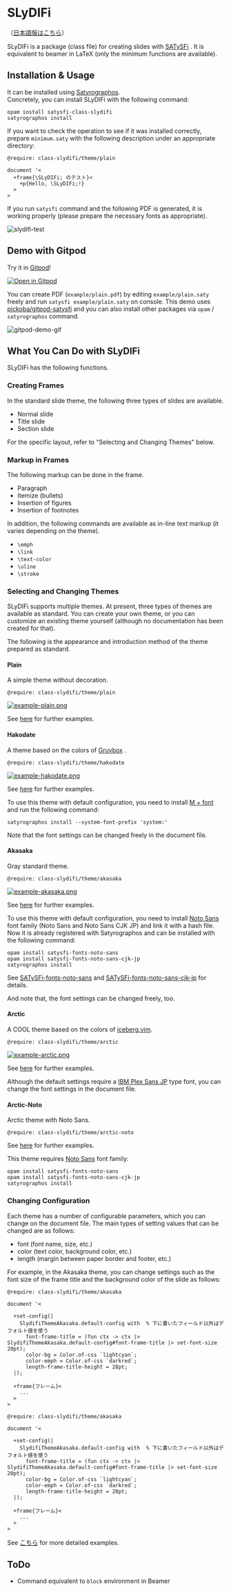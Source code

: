 # SLyDIFi

（[日本語版はこちら](README-ja.md)）

SLyDIFi is a package (class file) for creating slides with [SATySFi](https://github.com/gfngfn/SATySFi) . It is equivalent to beamer in LaTeX (only the minimum functions are available).

## Installation & Usage

It can be installed using [Satyrographos](https://github.com/gfngfn/SATySFi/wiki/Satyrographos).<br>Concretely, you can install SLyDIFi with the following command:

```
opam install satysfi-class-slydifi
satyrographos install
```

If you want to check the operation to see if it was installed correctly, prepare `minimum.saty` with the following description under an appropriate directory:

```
@require: class-slydifi/theme/plain

document '<
  +frame{\SLyDIFi; のテスト}<
    +p{Hello, \SLyDIFi;!}
  >
>
```

If you run `satysfi` command and the following PDF is generated, it is working properly (please prepare the necessary fonts as appropriate).

![slydifi-test](fig/slydifi-test.png)

## Demo with Gitpod

Try it in [Gitpod](https://gitpod.io)!

[![Open in Gitpod](https://gitpod.io/button/open-in-gitpod.svg)](https://gitpod.io/#https://github.com/monaqa/slydifi)

You can create PDF (`example/plain.pdf`) by editing `example/plain.saty` freely and run `satysfi example/plain.saty` on console.
This demo uses [pickoba/gitpod-satysfi](https://github.com/pickoba/gitpod-satysfi)
and you can also install other packages via `opam` / `satyrographos` command.

![gitpod-demo-gif](https://user-images.githubusercontent.com/48883418/93006630-8d70c200-f599-11ea-8777-d3d5afbacf25.gif)

## What You Can Do with SLyDIFi

SLyDIFi has the following functions.

### Creating Frames

In the standard slide theme, the following three types of slides are available.

- Normal slide
- Title slide
- Section slide

For the specific layout, refer to "Selecting and Changing Themes" below.

### Markup in Frames

The following markup can be done in the frame.

- Paragraph
- Itemize (bullets)
- Insertion of figures
- Insertion of footnotes

In addition, the following commands are available as in-line text markup (it varies depending on the theme).

- ``\emph``
- ``\link``
- ``\text-color``
- ``\uline``
- ``\stroke``

### Selecting and Changing Themes

SLyDIFi supports multiple themes. At present, three types of themes are available as standard. You can create your own theme, or you can customize an existing theme yourself (although no documentation has been created for that).

The following is the appearance and introduction method of the theme prepared as standard.

#### Plain

A simple theme without decoration.

```
@require: class-slydifi/theme/plain
```

[![example-plain.png](fig/example-plain.png)](example/plain.pdf)

See [here](example/plain.pdf) for further examples.

#### Hakodate

A theme based on the colors of [Gruvbox](https://github.com/gruvbox-community/gruvbox) .

```
@require: class-slydifi/theme/hakodate
```

[![example-hakodate.png](fig/example-hakodate.png)](example/hakodate.pdf)

See [here](example/hakodate.pdf) for further examples.


To use this theme with default configuration, you need to install [M + font](https://mplus-fonts.osdn.jp/about.html) and run the following command:

```
satyrographos install --system-font-prefix 'system:'
```

Note that the font settings can be changed freely in the document file.

#### Akasaka

Gray standard theme.

```
@require: class-slydifi/theme/akasaka
```

[![example-akasaka.png](fig/example-akasaka.png)](example/akasaka.pdf)

See [here](example/akasaka.pdf) for further examples.

To use this theme with default configuration, you need to install [Noto Sans](https://www.google.com/get/noto/) font family (Noto Sans and Noto Sans CJK JP) and link it with a hash file.<br>Now it is already registered with Satyrographos and can be installed with the following command:

```
opam install satysfi-fonts-noto-sans
opam install satysfi-fonts-noto-sans-cjk-jp
satyrographos install
```

See
[SATySFi-fonts-noto-sans](https://github.com/zeptometer/SATySFi-fonts-noto-sans)
and
[SATySFi-fonts-noto-sans-cjk-jp](https://github.com/zeptometer/SATySFi-fonts-noto-sans-cjk-jp)
for details.

And note that, the font settings can be changed freely, too.

#### Arctic

A COOL theme based on the colors of [iceberg.vim](https://github.com/cocopon/iceberg.vim).

```
@require: class-slydifi/theme/arctic
```

[![example-arctic.png](fig/example-arctic.png)](example/arctic.pdf)

See [here](example/arctic.pdf) for further examples.

Although the default settings require a
[IBM Plex Sans JP](https://github.com/IBM/plex/releases/tag/v5.2.1) type font,
you can change the font settings in the document file.

#### Arctic-Noto

Arctic theme with Noto Sans.

```
@require: class-slydifi/theme/arctic-noto
```

See [here](example/arctic-noto.pdf) for further examples.

This theme requires [Noto Sans](https://www.google.com/get/noto/) font family:

```
opam install satysfi-fonts-noto-sans
opam install satysfi-fonts-noto-sans-cjk-jp
satyrographos install
```

### Changing Configuration

Each theme has a number of configurable parameters, which you can change on the document file.
The main types of setting values that can be changed are as follows:

- font (font name, size, etc.)
- color (text color, background color, etc.)
- length (margin between paper border and footer, etc.)

For example, in the Akasaka theme, you can change settings such as the font size of the frame title and the background color of the slide as follows:

```
@require: class-slydifi/theme/akasaka

document '<

  +set-config(|
    SlydifiThemeAkasaka.default-config with  % 下に書いたフィールド以外はデフォルト値を使う
      font-frame-title = (fun ctx -> ctx |> SlydifiThemeAkasaka.default-config#font-frame-title |> set-font-size 20pt);
      color-bg = Color.of-css `lightcyan`;
      color-emph = Color.of-css `darkred`;
      length-frame-title-height = 28pt;
  |);

  +frame{フレーム}<
    ...
  >
>
```
```
@require: class-slydifi/theme/akasaka

document '<

  +set-config(|
    SlydifiThemeAkasaka.default-config with  % 下に書いたフィールド以外はデフォルト値を使う
      font-frame-title = (fun ctx -> ctx |> SlydifiThemeAkasaka.default-config#font-frame-title |> set-font-size 20pt);
      color-bg = Color.of-css `lightcyan`;
      color-emph = Color.of-css `darkred`;
      length-frame-title-height = 28pt;
  |);

  +frame{フレーム}<
    ...
  >
>
```

See [こちら](example/akasaka-user-config.saty) for more detailed examples.

## ToDo

- Command equivalent to `block` environment in Beamer
